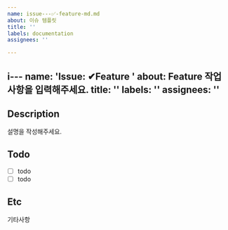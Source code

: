 ```yaml
---
name: issue---✅-feature-md.md
about: 이슈 템플릿
title: ''
labels: documentation
assignees: ''

---
```


i---
name: 'Issue: ✔Feature '
about: Feature 작업 사항을 입력해주세요.
title: ''
labels: ''
assignees: ''
---

## Description
설명을 작성해주세요.


## Todo
- [ ] todo
- [ ] todo 

## Etc
기타사항
